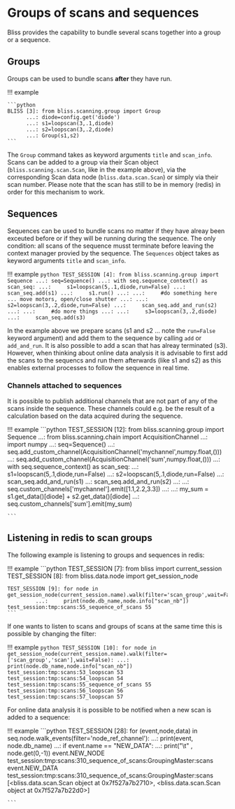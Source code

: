 # Groups of scans and sequences

Bliss provides the capability to bundle several scans together into a group or a sequence.

## Groups

Groups can be used to bundle scans **after** they have run.

!!! example

    ```python
	BLISS [3]: from bliss.scanning.group import Group
	      ...: diode=config.get('diode')
	      ...: s1=loopscan(3,.1,diode)
	      ...: s2=loopscan(3,.2,diode)
	      ...: Group(s1,s2)
    ```

The `Group` command takes as keyword arguments `title` and `scan_info`. Scans can be added to a group via their Scan object (`bliss.scanning.scan.Scan`, like in the example above), via the corresponding Scan data node (`bliss.data.scan.Scan`) or simply via their scan number. Please note that the scan has still to be in memory (redis) in order for this mechanism to work.

## Sequences
Sequences can be used to bundle scans no matter if they have alreay been exceuted before or if they will be running during the sequence. The only condition: all scans of the sequence musst terminate before leaving the context manager provied by the sequence. The `Sequences` object takes as keyword arguments `title` and `scan_info`.

!!! example
    ```python
	TEST_SESSION [4]: from bliss.scanning.group import Sequence
                 ...: seq=Sequence()
                 ...: with seq.sequence_context() as scan_seq:
                 ...:     s1=loopscan(5,.1,diode,run=False)
                 ...:     scan_seq.add(s1)
                 ...:     s1.run()
                 ...:
                 ...:     #do something here ... move motors, open/close shutter
                 ...:
                 ...:     s2=loopscan(3,.2,diode,run=False)
                 ...:     scan_seq.add_and_run(s2)
                 ...:
                 ...:     #do more things
                 ...:
                 ...:     s3=loopscan(3,.2,diode)
                 ...:     scan_seq.add(s3)
    ```

In the example above we prepare scans (s1 and s2 ... note the `run=False` keyword argument) and add them to the sequence by calling `add` or `add_and_run`. It is also possible to add a scan that has alreay terminated (s3). However, when thinking about online data analysis it is advisable to first add the scans to the sequencs and run them afterwards (like s1 and s2) as this enables external processes to follow the sequence in real time.

### Channels attached to sequences
 
It is possible to publish additional channels that are not part of any of the scans inside the sequence. These channels could e.g. be the result of a calculation based on the data acquired during the sequence.

!!! example
    ```python
	TEST_SESSION [12]: from bliss.scanning.group import Sequence
		      ...: from bliss.scanning.chain import AcquisitionChannel
		      ...: import numpy
		      ...: seq=Sequence()
		      ...: seq.add_custom_channel(AcquisitionChannel('mychannel',numpy.float,()))
		      ...: seq.add_custom_channel(AcquisitionChannel('sum',numpy.float,()))
		      ...: with seq.sequence_context() as scan_seq:
		      ...:     s1=loopscan(5,.1,diode,run=False)
		      ...:     s2=loopscan(5,.1,diode,run=False)
		      ...:     scan_seq.add_and_run(s1)
		      ...:     scan_seq.add_and_run(s2)
		      ...:
		      ...:     seq.custom_channels['mychannel'].emit([1.1,2.2,3.3])
		      ...:
		      ...:     my_sum = s1.get_data()[diode] + s2.get_data()[diode]
		      ...:     seq.custom_channels['sum'].emit(my_sum)

    ```

## Listening in redis to scan groups

The following example is listening to groups and sequences in redis:

!!! example
    ```python
	TEST_SESSION [7]: from bliss import current_session
	TEST_SESSION [8]: from bliss.data.node import get_session_node

	TEST_SESSION [9]: for node in get_session_node(current_session.name).walk(filter='scan_group',wait=False):
		     ...:     print(node.db_name,node.info["scan_nb"])
	test_session:tmp:scans:55_sequence_of_scans 55
    ```

If one wants to listen to scans and groups of scans at the same time this is possible by changing the filter:

!!! example
    ```python
	TEST_SESSION [10]: for node in get_session_node(current_session.name).walk(filter=['scan_group','scan'],wait=False):
		      ...:     print(node.db_name,node.info["scan_nb"])
	test_session:tmp:scans:53_loopscan 53
	test_session:tmp:scans:54_loopscan 54
	test_session:tmp:scans:55_sequence_of_scans 55
	test_session:tmp:scans:56_loopscan 56
	test_session:tmp:scans:57_loopscan 57
    ```

For online data analysis it is possible to be notified when a new scan is added to a sequence:

!!! example
    ```python
	TEST_SESSION [28]: for (event,node,data) in seq.node.walk_events(filter='node_ref_channel'):
		      ...:     print(event, node.db_name)
		      ...:     if event.name == "NEW_DATA":
		      ...:         print("\t" , node.get(0,-1))
	event.NEW_NODE test_session:tmp:scans:310_sequence_of_scans:GroupingMaster:scans
	event.NEW_DATA test_session:tmp:scans:310_sequence_of_scans:GroupingMaster:scans
		 [<bliss.data.scan.Scan object at 0x7f527a7b2710>, <bliss.data.scan.Scan object at 0x7f527a7b22d0>]

    ```


